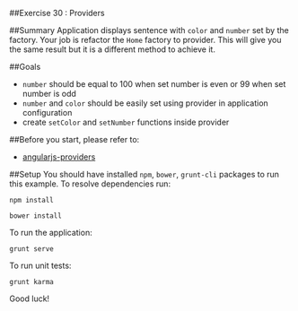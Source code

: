 ##Exercise 30 : Providers

##Summary
Application displays sentence with `color` and `number` set by the factory. Your job is refactor the `Home` factory to provider. This will give you the same result but it is a different method to achieve it.

##Goals
* `number` should be equal to 100 when set number is even or 99 when set number is odd
* `number` and `color` should be easily set using provider in application configuration 
* create `setColor` and `setNumber` functions inside provider

##Before you start, please refer to:
* [angularjs-providers](https://egghead.io/lessons/angularjs-providers)

##Setup
 You should have installed `npm`, `bower`, `grunt-cli`  packages to run this example. To resolve dependencies run:
 
 ```
 npm install
 ```
 
 ```
 bower install
 ```
 
 To run the application:
 
 ```
 grunt serve
 ```
 
To run unit tests:

 ```
 grunt karma
 ```
 
Good luck!
